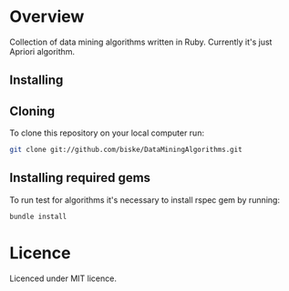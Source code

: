 # Overview

Collection of data mining algorithms written in Ruby. Currently it's just Apriori algorithm.

## Installing

## Cloning
To clone this repository on your local computer run:
```bash
git clone git://github.com/biske/DataMiningAlgorithms.git
```

## Installing required gems
To run test for algorithms it's necessary to install rspec gem by running:
```bash
bundle install
```

# Licence
Licenced under MIT licence.